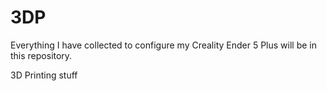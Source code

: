 # 3DP

Everything I have collected to configure my Creality Ender 5 Plus will be in this repository.

3D Printing stuff
